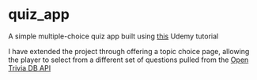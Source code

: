 # quiz_app
A simple multiple-choice quiz app built using [this](https://www.udemy.com/course/build-a-quiz-app-with-html-css-and-javascript/) Udemy tutorial 

I have extended the project through offering a topic choice page, allowing the player to select from a different set of questions pulled from the [Open Trivia DB API](https://opentdb.com/) 
